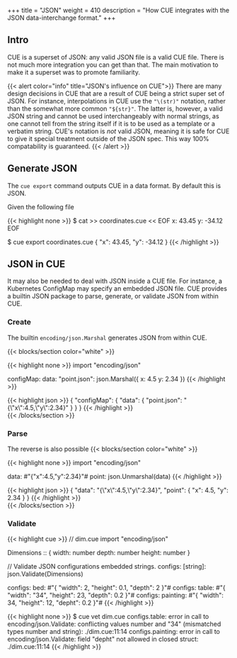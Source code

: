 +++
title = "JSON"
weight = 410
description = "How CUE integrates with the JSON data-interchange format."
+++

## Intro

CUE is a superset of JSON: any valid JSON file is a valid CUE file.
There is not much more integration you can get than that.
The main motivation to make it a superset was to promote familiarity.

{{< alert color="info" title="JSON's influence on CUE">}}
There are many design decisions in CUE that are a result of CUE being
a strict super set of JSON.
For instance, interpolations in CUE use the `"\(str)"` notation, rather than
the somewhat more common `"${str}"`.
The latter is, however, a valid JSON string and cannot be used interchangeably
with normal strings, as one cannot tell from the string itself
if it is to be used as a template or a verbatim string.
CUE's notation is _not_ valid JSON, meaning it is safe for CUE to give it
special treatment outside of the JSON spec.
This way 100% compatability is guaranteed.
{{< /alert >}}


## Generate JSON

The `cue export` command outputs CUE in a data format.
By default this is JSON.

Given the following file

{{< highlight none >}}
$ cat >> coordinates.cue << EOF
x: 43.45
y: -34.12
EOF

$ cue export coordinates.cue
{
    "x": 43.45,
    "y": -34.12
}
{{< /highlight >}}


## JSON in CUE

It may also be needed to deal with JSON inside a CUE file.
For instance, a Kubernetes ConfigMap may specify an embedded JSON file.
CUE provides a builtin JSON package to parse, generate, or validate
JSON from within CUE.


### Create

The builtin `encoding/json.Marshal` generates JSON from within CUE.

{{< blocks/section color="white" >}}
<div class="col">
{{< highlight none >}}
import "encoding/json"

configMap: data: "point.json":
    json.Marshal({
        x: 4.5
        y: 2.34
    })
{{< /highlight >}}
</div>

<div class="col">
{{< highlight json >}}
{
    "configMap": {
        "data": {
            "point.json": "{\"x\":4.5,\"y\":2.34}"
        }
    }
}
{{< /highlight >}}
</div>
{{< /blocks/section >}}

### Parse

The reverse is also possible
{{< blocks/section color="white" >}}
<div class="col">
{{< highlight none >}}
import "encoding/json"

data:  #"{"x":4.5,"y":2.34}"#
point: json.Unmarshal(data)
{{< /highlight >}}
</div>

<div class="col">
{{< highlight json >}}
{
    "data": "{\"x\":4.5,\"y\":2.34}",
    "point": {
        "x": 4.5,
        "y": 2.34
    }
}
{{< /highlight >}}
</div>
{{< /blocks/section >}}


### Validate

{{< highlight cue >}}
// dim.cue
import "encoding/json"

Dimensions :: {
    width:  number
    depth:  number
    height: number
}

// Validate JSON configurations embedded strings.
configs: [string]: json.Validate(Dimensions)

configs: bed:      #"{ "width": 2, "height": 0.1, "depth": 2 }"#
configs: table:    #"{ "width": "34", "height": 23, "depth": 0.2 }"#
configs: painting: #"{ "width": 34, "height": 12, "depht": 0.2 }"#
{{< /highlight >}}

{{< highlight none >}}
$ cue vet dim.cue
configs.table: error in call to encoding/json.Validate: conflicting values number and "34" (mismatched types number and string):
    ./dim.cue:11:14
configs.painting: error in call to encoding/json.Validate: field "depht" not allowed in closed struct:
    ./dim.cue:11:14
{{< /highlight >}}
